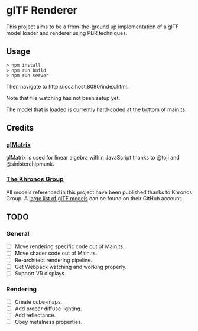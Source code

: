 # glTF Renderer
This project aims to be a from-the-ground up implementation of a glTF model loader and renderer using PBR techniques.

## Usage

~~~~
> npm install
> npm run build
> npm run server
~~~~
Then navigate to http://localhost:8080/index.html.

Note that file watching has not been setup yet.

The model that is loaded is currently hard-coded at the bottom of main.ts.

## Credits

### [glMatrix](http://glmatrix.net/)
glMatrix is used for linear algebra within JavaScript thanks to @toji and @sinisterchipmunk.

### [The Khronos Group](https://www.khronos.org/)
All models referenced in this project have been published thanks to Khronos Group. A [large list of glTF models](https://github.com/KhronosGroup/glTF-Sample-Models) can be found on their GitHub account.

## TODO

### General
- [ ] Move rendering specific code out of Main.ts.
- [ ] Move shader code out of Main.ts.
- [ ] Re-architect rendering pipeline.
- [ ] Get Webpack watching and working properly.
- [ ] Support VR displays.

### Rendering
- [ ] Create cube-maps.
- [ ] Add proper diffuse lighting.
- [ ] Add reflectance.
- [ ] Obey metalness properties.
